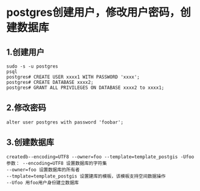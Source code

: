 # postgres创建用户，修改用户密码，创建数据库

## 1.创建用户
	sudo -s -u postgres
	psql
	postgres# CREATE USER xxxx1 WITH PASSWORD 'xxxx';
	postgres# CREATE DATABASE xxxx2;
	postgres# GRANT ALL PRIVILEGES ON DATABASE xxxx2 to xxxx1;

## 2.修改密码
	alter user postgres with password 'foobar';

## 3.创建数据库
	createdb--encoding=UTF8 --owner=foo --template=template_postgis -Ufoo
	参数： --encoding=UTF8 设置数据库的字符集
	--owner=foo 设置数据库的所有者
	--tmplate=template_postgis 设置建库的模板，该模板支持空间数据操作
	--Ufoo 用foo用户身份建立数据库
